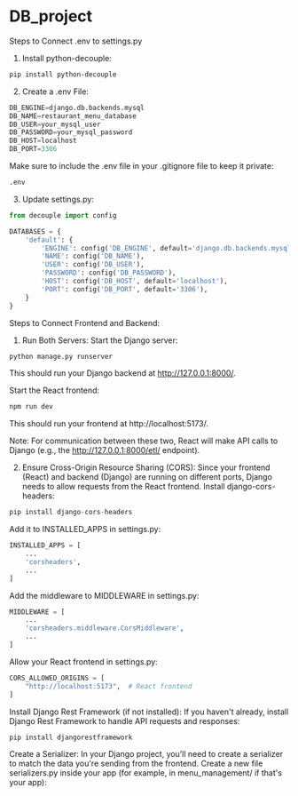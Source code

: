 # DB_project

Steps to Connect .env to settings.py

1. Install python-decouple:

```bash
pip install python-decouple
```

2. Create a .env File:

```py
DB_ENGINE=django.db.backends.mysql
DB_NAME=restaurant_menu_database
DB_USER=your_mysql_user
DB_PASSWORD=your_mysql_password
DB_HOST=localhost
DB_PORT=3306
```

Make sure to include the .env file in your .gitignore file to keep it private:

```py
.env
```
3. Update settings.py:

```py
from decouple import config

DATABASES = {
    'default': {
        'ENGINE': config('DB_ENGINE', default='django.db.backends.mysql'),
        'NAME': config('DB_NAME'),
        'USER': config('DB_USER'),
        'PASSWORD': config('DB_PASSWORD'),
        'HOST': config('DB_HOST', default='localhost'),
        'PORT': config('DB_PORT', default='3306'),
    }
}
```

Steps to Connect Frontend and Backend:
1. Run Both Servers:
Start the Django server:
```py
python manage.py runserver
```
This should run your Django backend at http://127.0.0.1:8000/.

Start the React frontend:
```py
npm run dev
```
This should run your frontend at http://localhost:5173/.

Note: For communication between these two, React will make API calls to Django (e.g., the http://127.0.0.1:8000/etl/ endpoint).

2. Ensure Cross-Origin Resource Sharing (CORS):
Since your frontend (React) and backend (Django) are running on different ports, Django needs to allow requests from the React frontend.
Install django-cors-headers:
```py
pip install django-cors-headers
```


Add it to INSTALLED_APPS in settings.py:
```py
INSTALLED_APPS = [
    ...
    'corsheaders',
    ...
]
```

Add the middleware to MIDDLEWARE in settings.py:
```py
MIDDLEWARE = [
    ...
    'corsheaders.middleware.CorsMiddleware',
    ...
]
```

Allow your React frontend in settings.py:
```py
CORS_ALLOWED_ORIGINS = [
    "http://localhost:5173",  # React frontend
]
```

Install Django Rest Framework (if not installed): If you haven't already, install Django Rest Framework to handle API requests and responses:
```py
pip install djangorestframework
```

Create a Serializer: In your Django project, you’ll need to create a serializer to match the data you're sending from the frontend. Create a new file serializers.py inside your app (for example, in menu_management/ if that's your app):



